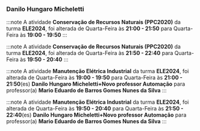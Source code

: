 ### Danilo Hungaro Micheletti


:::note
A atividade **Conservação de Recursos Naturais (PPC2020)** da turma **ELE2024**, foi alterada de Quarta-Feira às **21:00 - 21:50** para Quarta-Feira às **19:00 - 19:50**
:::
        


:::note
A atividade **Conservação de Recursos Naturais (PPC2020)** da turma **ELE2024**, foi alterada de Quarta-Feira às **21:50 - 22:40** para Quarta-Feira às **19:50 - 20:40**
:::
        


:::note
A atividade **Manutenção Elétrica Industrial** da turma **ELE2024**, foi alterada de Quarta-Feira às **19:00 - 19:50** para Quarta-Feira às **21:00 - 21:50**(es) **Danilo Hungaro Micheletti+Novo professor Automação** para professor(a) **Mario Eduardo de Barros Gomes Nunes da Silva**
:::
        


:::note
A atividade **Manutenção Elétrica Industrial** da turma **ELE2024**, foi alterada de Quarta-Feira às **19:50 - 20:40** para Quarta-Feira às **21:50 - 22:40**(es) **Danilo Hungaro Micheletti+Novo professor Automação** para professor(a) **Mario Eduardo de Barros Gomes Nunes da Silva**
:::
        

